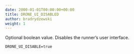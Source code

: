 ```yaml
---
date: 2000-01-01T00:00:00+00:00
title: DRONE_UI_DISABLED
author: bradrydzewski
weight: 1
---
```


Optional boolean value. Disables the runner’s user interface.

```
DRONE_UI_DISABLE=true
```